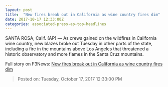 ```yaml
---
layout: post
title:  "New fires break out in California as wine country fires dim"
date: 2017-10-17 12:33:00Z
categories: associated-press-ap-top-headlines
---
```


SANTA ROSA, Calif. (AP) — As crews gained on the wildfires in California wine country, new blazes broke out Tuesday in other parts of the state, including a fire in the mountains above Los Angeles that threatened a historic observatory and more flames in the Santa Cruz mountains.


Full story on F3News: [New fires break out in California as wine country fires dim](http://www.f3nws.com/n/2ajzrC)

> Posted on: Tuesday, October 17, 2017 12:33:00 PM
